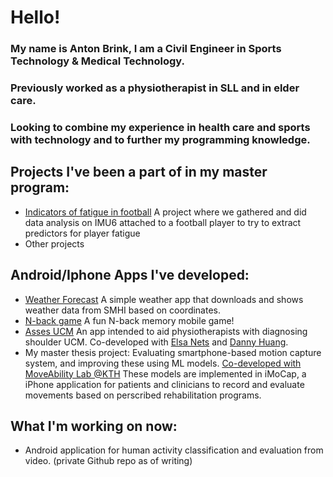 # Hello!
### My name is Anton Brink, I am a Civil Engineer in Sports Technology & Medical Technology.
### Previously worked as a physiotherapist in SLL and in elder care.
### Looking to combine my experience in health care and sports with technology and to further my programming knowledge.

## Projects I've been a part of in my master program:
* [Indicators of fatigue in football](https://github.com/AntonBrinkCodes/Indicators-of-fatigue-in-football)
  A project where we gathered and did data analysis on IMU6 attached to a football player to try to extract predictors for player fatigue
* Other projects

## Android/Iphone Apps I've developed:
* [Weather Forecast](https://github.com/AntonBrinkCodes/WeatherForecast)
A simple weather app that downloads and shows weather data from SMHI based on coordinates.
* [N-back game](https://github.com/AntonBrinkCodes/NBack)
A fun N-back memory mobile game!
* [Asses UCM](https://github.com/AntonBrinkCodes/Asess-UCM)
An app intended to aid physiotherapists with diagnosing shoulder UCM. Co-developed with [Elsa Nets](https://github.com/elsanetz) and [Danny Huang](https://github.com/tyhuangdanny).
* My master thesis project: Evaluating smartphone-based motion capture system, and improving these using ML models. [Co-developed with MoveAbility Lab @KTH](https://github.com/AntonBrinkCodes/MovementLidar)
These models are implemented in iMoCap, a iPhone application for patients and clinicians to record and evaluate movements based on perscribed rehabilitation programs.

## What I'm working on now:
* Android application for human activity classification and evaluation from video. (private Github repo as of writing)

<!--
**AntonBrinkCodes/AntonBrinkCodes** is a ✨ _special_ ✨ repository because its `README.md` (this file) appears on your GitHub profile.

Here are some ideas to get you started:

- 🔭 I’m currently working on ...
- 🌱 I’m currently learning ...
- 👯 I’m looking to collaborate on ...
- 🤔 I’m looking for help with ...
- 💬 Ask me about ...
- 📫 How to reach me: ...
- 😄 Pronouns: ...
- ⚡ Fun fact: ...
-->
